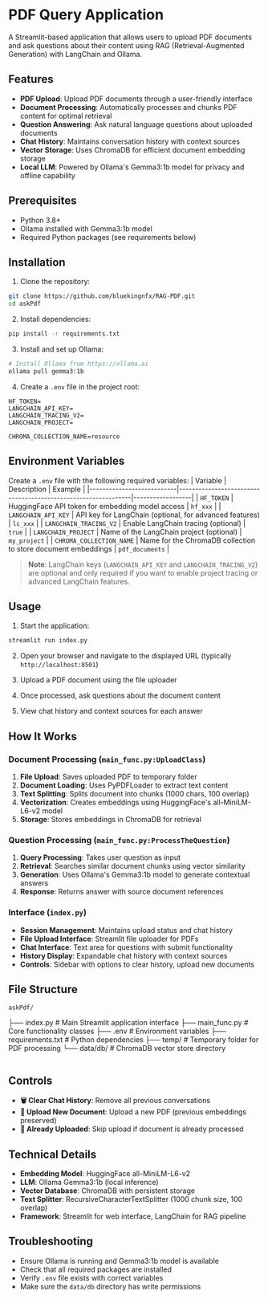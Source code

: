 # PDF Query Application

A Streamlit-based application that allows users to upload PDF documents and ask questions about their content using RAG (Retrieval-Augmented Generation) with LangChain and Ollama.

## Features

- **PDF Upload**: Upload PDF documents through a user-friendly interface
- **Document Processing**: Automatically processes and chunks PDF content for optimal retrieval
- **Question Answering**: Ask natural language questions about uploaded documents
- **Chat History**: Maintains conversation history with context sources
- **Vector Storage**: Uses ChromaDB for efficient document embedding storage
- **Local LLM**: Powered by Ollama's Gemma3:1b model for privacy and offline capability

## Prerequisites

- Python 3.8+
- Ollama installed with Gemma3:1b model
- Required Python packages (see requirements below)

## Installation

1. Clone the repository:
```bash
git clone https://github.com/bluekingnfx/RAG-PDF.git
cd askPdf
```

2. Install dependencies:
```bash
pip install -r requirements.txt
```

3. Install and set up Ollama:
```bash
# Install Ollama from https://ollama.ai
ollama pull gemma3:1b
```

4. Create a `.env` file in the project root:
```env
HF_TOKEN=
LANGCHAIN_API_KEY=
LANGCHAIN_TRACING_V2=
LANGCHAIN_PROJECT=

CHROMA_COLLECTION_NAME=resource
```

## Environment Variables

Create a `.env` file with the following required variables:
| Variable                  | Description                                                   | Example          |
|---------------------------|---------------------------------------------------------------|------------------|
| `HF_TOKEN`                | HuggingFace API token for embedding model access   | `hf_xxx`         |
| `LANGCHAIN_API_KEY`       | API key for LangChain (optional, for advanced features)       | `lc_xxx`         |
| `LANGCHAIN_TRACING_V2`    | Enable LangChain tracing (optional)                           | `true`           |
| `LANGCHAIN_PROJECT`       | Name of the LangChain project (optional)                      | `my_project`     |
| `CHROMA_COLLECTION_NAME`  | Name for the ChromaDB collection to store document embeddings | `pdf_documents`  |


> **Note**: LangChain keys (`LANGCHAIN_API_KEY` and `LANGCHAIN_TRACING_V2`) are optional and only required if you want to enable project tracing or advanced LangChain features.

## Usage

1. Start the application:
```bash
streamlit run index.py
```

2. Open your browser and navigate to the displayed URL (typically `http://localhost:8501`)

3. Upload a PDF document using the file uploader

4. Once processed, ask questions about the document content

5. View chat history and context sources for each answer

## How It Works

### Document Processing (`main_func.py:UploadClass`)
1. **File Upload**: Saves uploaded PDF to temporary folder
2. **Document Loading**: Uses PyPDFLoader to extract text content
3. **Text Splitting**: Splits document into chunks (1000 chars, 100 overlap)
4. **Vectorization**: Creates embeddings using HuggingFace's all-MiniLM-L6-v2 model
5. **Storage**: Stores embeddings in ChromaDB for retrieval

### Question Processing (`main_func.py:ProcessTheQuestion`)
1. **Query Processing**: Takes user question as input
2. **Retrieval**: Searches similar document chunks using vector similarity
3. **Generation**: Uses Ollama's Gemma3:1b model to generate contextual answers
4. **Response**: Returns answer with source document references

### Interface (`index.py`)
- **Session Management**: Maintains upload status and chat history
- **File Upload Interface**: Streamlit file uploader for PDFs
- **Chat Interface**: Text area for questions with submit functionality
- **History Display**: Expandable chat history with context sources
- **Controls**: Sidebar with options to clear history, upload new documents

## File Structure

```
askPdf/
```
├── index.py          # Main Streamlit application interface
├── main_func.py      # Core functionality classes
├── .env              # Environment variables
├── requirements.txt  # Python dependencies
├── temp/             # Temporary folder for PDF processing
└── data/db/          # ChromaDB vector store directory
```
```

## Controls

- **🗑️ Clear Chat History**: Remove all previous conversations
- **📄 Upload New Document**: Upload a new PDF (previous embeddings preserved)
- **📗 Already Uploaded**: Skip upload if document is already processed

## Technical Details

- **Embedding Model**: HuggingFace all-MiniLM-L6-v2
- **LLM**: Ollama Gemma3:1b (local inference)
- **Vector Database**: ChromaDB with persistent storage
- **Text Splitter**: RecursiveCharacterTextSplitter (1000 chunk size, 100 overlap)
- **Framework**: Streamlit for web interface, LangChain for RAG pipeline

## Troubleshooting

- Ensure Ollama is running and Gemma3:1b model is available
- Check that all required packages are installed
- Verify `.env` file exists with correct variables
- Make sure the `data/db` directory has write permissions
